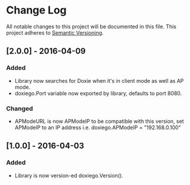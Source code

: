 # Change Log
All notable changes to this project will be documented in this file.
This project adheres to [Semantic Versioning](http://semver.org/).

## [2.0.0] - 2016-04-09
### Added
- Library now searches for Doxie when it's in client mode as well as AP mode.
- doxiego.Port variable now exported by library, defaults to port 8080.

### Changed
- APModeURL is now APModeIP to be compatible with this version, set APModeIP to
an IP address i.e. doxiego.APModeIP = "192.168.0.100"

## [1.0.0] - 2016-04-03
### Added
- Library is now version-ed doxiego.Version().
